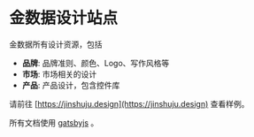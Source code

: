 # 金数据设计站点

金数据所有设计资源，包括

* **品牌**: 品牌准则、颜色、Logo、写作风格等
* **市场**: 市场相关的设计
* **产品**: 产品设计，包含控件库

请前往 [https://jinshuju.design](https://jinshuju.design) 查看样例。

所有文档使用 [gatsbyjs](https://www.gatsbyjs.org/) 。
